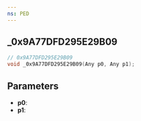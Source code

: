 ```yaml
---
ns: PED
---
```

## _0x9A77DFD295E29B09

```c
// 0x9A77DFD295E29B09
void _0x9A77DFD295E29B09(Any p0, Any p1);
```

## Parameters
* **p0**:
* **p1**:
